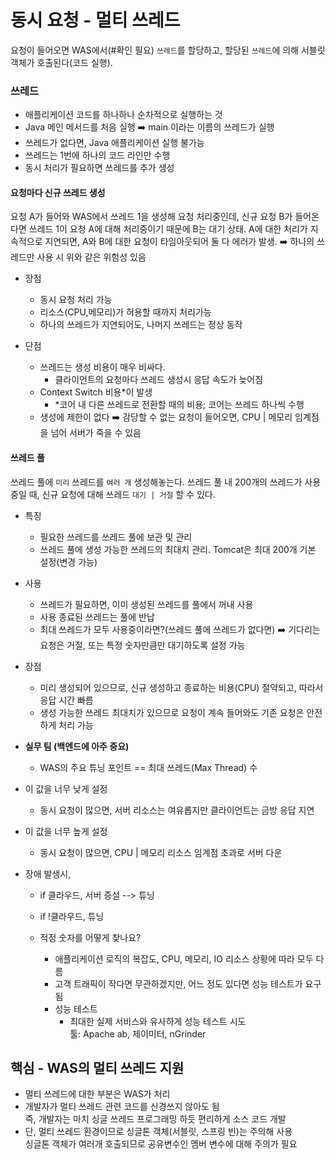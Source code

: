 # 동시 요청 - 멀티 쓰레드

요청이  들어오면 WAS에서(#확인 필요) `쓰레드`를 할당하고,
할당된  `쓰레드`에  의해 서블릿 객체가 호출된다(코드 실행).

### 쓰레드

- 애플리케이션 코드를 하나하나 순차적으로 실행하는 것
- Java 메인 메서드를 처음 실행 ➡️ main 이라는 이름의 쓰레드가 실행
- 쓰레드가 없다면, Java 애플리케이션 실행 불가능
- 쓰레드는 1번에 하나의 코드 라인만 수행
- 동시 처리가 필요하면 쓰레드를 추가 생성

#### 요청마다 신규 쓰레드 생성
요청 A가 들어와 WAS에서 쓰레드 1을 생성해 요청 처리중인데,
신규 요청 B가 들어온다면 쓰레드 1이 요청 A에 대해 처리중이기 때문에 B는 대기 상태.
A에 대한 처리가 지속적으로 지연되면, A와 B에 대한 요청이 타임아웃되어 둘 다 에러가 발생.
➡️ 하나의 쓰레드만 사용 시 위와 같은 위험성 있음

- 장점
  - 동시 요청 처리 가능
  - 리소스(CPU,메모리)가 허용할 때까지 처리가능
  - 하나의 쓰레드가 지연되어도, 나머지 쓰레드는 정상 동작

- 단점
  - 쓰레드는 생성 비용이 매우 비싸다.
    - 클라이언트의 요청마다 쓰레드 생성시 응답 속도가 늦어짐
  - Context Switch 비용*이 발생
    - *코어 내 다른 쓰레드로 전환할 때의 비용; 코어는 쓰레드 하나씩 수행
  - 생성에 제한이 없다 ➡️ 감당할 수 없는 요청이 들어오면, CPU | 메모리 임계점을 넘어 서버가 죽을 수 있음


#### 쓰레드 풀
쓰레드 풀에 `미리` 쓰레드를 `여러 개` 생성해놓는다.
쓰레드 풀 내 200개의 쓰레드가 사용중일 때, 신규 요청에 대해 쓰레드 `대기 | 거절` 할 수 있다.

- 특징
  - 필요한 쓰레드를 쓰레드 풀에 보관 및 관리
  - 쓰레드 풀에 생성 가능한 쓰레드의 최대치 관리. Tomcat은 최대 200개 기본 설정(변경 가능)

- 사용
  - 쓰레드가 필요하면, 이미 생성된 쓰레드를 풀에서 꺼내 사용
  - 사용 종료된 쓰레드는 풀에 반납
  - 최대 쓰레드가 모두 사용중이라면?(쓰레드 풀에 쓰레드가 없다면)
    ➡️ 기다리는 요청은 거절, 또는 특정 숫자만큼만 대기하도록 설정 가능

- 장점
  - 미리 생성되어 있으므로, 신규 생성하고 종료하는 비용(CPU) 절약되고, 따라서 응답 시간 빠름
  - 생성 가능한 쓰레드 최대치가 있으므로 요청이 계속 들어와도 기존 요청은 안전하게 처리 가능

- **실무 팀 (백엔드에 아주 중요)**
  - WAS의 주요 튜닝 포인트 == 최대 쓰레드(Max Thread) 수

- 이 값을 너무 낮게 설정
    - 동시 요청이 많으면, 서버 리소스는 여유롭지만 클라이언트는 금방 응답 지연

- 이 값을 너무 높게 설정
    - 동시 요청이 많으면, CPU | 메모리 리소스 임계점 초과로 서버 다운

- 장애 발생시,
    - if 클라우드, 서버 증설 --> 튜닝
    - if !클라우드, 튜닝

  - 적정 숫자를 어떻게 찾나요?
    - 애플리케이션 로직의 복잡도, CPU, 메모리, IO 리소스 상황에 따라 모두 다름
    - 고객 트래픽이 작다면 무관하겠지만, 어느 정도 있다면 성능 테스트가 요구됨
    - 성능 테스트
      - 최대한 실제 서비스와 유사하게 성능 테스트 시도
        <br> 툴: Apache ab, 제이미터, nGrinder

## 핵심 - WAS의 멀티 쓰레드 지원
- 멀티 쓰레드에 대한 부분은 WAS가 처리
- 개발자가 멀티 쓰레드 관련 코드를 신경쓰지 않아도 됨
  <br>즉, 개발자는 마치 싱글 쓰레드 프로그래밍 하듯 편리하게 소스 코드 개발
- 단, 멀티 쓰레드 환경이므로 싱글톤 객체(서블릿, 스프링 빈)는 주의해 사용
  <br>싱글톤 객체가 여러개 호출되므로 공유변수인 멤버 변수에 대해 주의가 필요
  
  

